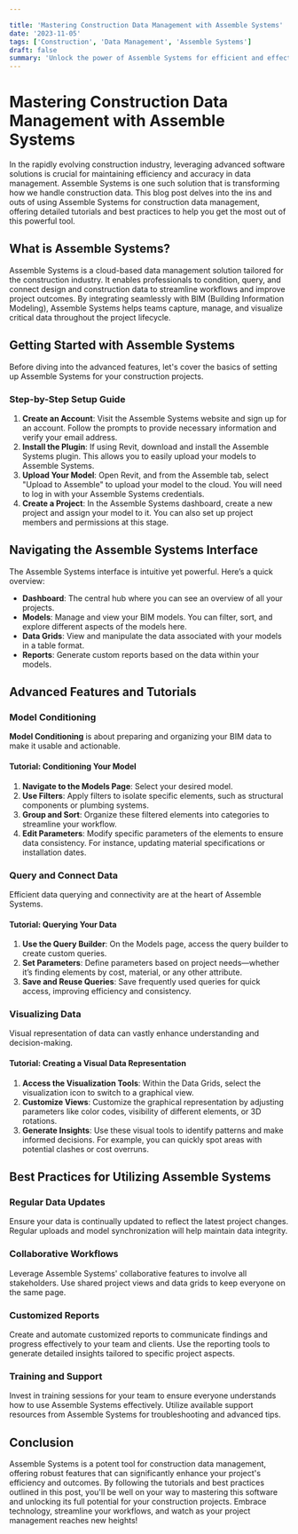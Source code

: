 ```yaml
---

title: 'Mastering Construction Data Management with Assemble Systems'
date: '2023-11-05'
tags: ['Construction', 'Data Management', 'Assemble Systems']
draft: false
summary: 'Unlock the power of Assemble Systems for efficient and effective construction data management with this in-depth tutorial and best practices guide.'
---
```


# Mastering Construction Data Management with Assemble Systems

In the rapidly evolving construction industry, leveraging advanced software solutions is crucial for maintaining efficiency and accuracy in data management. Assemble Systems is one such solution that is transforming how we handle construction data. This blog post delves into the ins and outs of using Assemble Systems for construction data management, offering detailed tutorials and best practices to help you get the most out of this powerful tool.

## What is Assemble Systems?

Assemble Systems is a cloud-based data management solution tailored for the construction industry. It enables professionals to condition, query, and connect design and construction data to streamline workflows and improve project outcomes. By integrating seamlessly with BIM (Building Information Modeling), Assemble Systems helps teams capture, manage, and visualize critical data throughout the project lifecycle.

## Getting Started with Assemble Systems

Before diving into the advanced features, let's cover the basics of setting up Assemble Systems for your construction projects.

### Step-by-Step Setup Guide

1. **Create an Account**: Visit the Assemble Systems website and sign up for an account. Follow the prompts to provide necessary information and verify your email address.
2. **Install the Plugin**: If using Revit, download and install the Assemble Systems plugin. This allows you to easily upload your models to Assemble Systems.
3. **Upload Your Model**: Open Revit, and from the Assemble tab, select "Upload to Assemble" to upload your model to the cloud. You will need to log in with your Assemble Systems credentials.
4. **Create a Project**: In the Assemble Systems dashboard, create a new project and assign your model to it. You can also set up project members and permissions at this stage.

## Navigating the Assemble Systems Interface

The Assemble Systems interface is intuitive yet powerful. Here’s a quick overview:

- **Dashboard**: The central hub where you can see an overview of all your projects.
- **Models**: Manage and view your BIM models. You can filter, sort, and explore different aspects of the models here.
- **Data Grids**: View and manipulate the data associated with your models in a table format.
- **Reports**: Generate custom reports based on the data within your models.

## Advanced Features and Tutorials

### Model Conditioning

**Model Conditioning** is about preparing and organizing your BIM data to make it usable and actionable.

#### Tutorial: Conditioning Your Model

1. **Navigate to the Models Page**: Select your desired model.
2. **Use Filters**: Apply filters to isolate specific elements, such as structural components or plumbing systems.
3. **Group and Sort**: Organize these filtered elements into categories to streamline your workflow.
4. **Edit Parameters**: Modify specific parameters of the elements to ensure data consistency. For instance, updating material specifications or installation dates.

### Query and Connect Data

Efficient data querying and connectivity are at the heart of Assemble Systems.

#### Tutorial: Querying Your Data

1. **Use the Query Builder**: On the Models page, access the query builder to create custom queries.
2. **Set Parameters**: Define parameters based on project needs—whether it’s finding elements by cost, material, or any other attribute.
3. **Save and Reuse Queries**: Save frequently used queries for quick access, improving efficiency and consistency.

### Visualizing Data

Visual representation of data can vastly enhance understanding and decision-making.

#### Tutorial: Creating a Visual Data Representation

1. **Access the Visualization Tools**: Within the Data Grids, select the visualization icon to switch to a graphical view.
2. **Customize Views**: Customize the graphical representation by adjusting parameters like color codes, visibility of different elements, or 3D rotations.
3. **Generate Insights**: Use these visual tools to identify patterns and make informed decisions. For example, you can quickly spot areas with potential clashes or cost overruns.

## Best Practices for Utilizing Assemble Systems

### Regular Data Updates

Ensure your data is continually updated to reflect the latest project changes. Regular uploads and model synchronization will help maintain data integrity.

### Collaborative Workflows

Leverage Assemble Systems' collaborative features to involve all stakeholders. Use shared project views and data grids to keep everyone on the same page.

### Customized Reports

Create and automate customized reports to communicate findings and progress effectively to your team and clients. Use the reporting tools to generate detailed insights tailored to specific project aspects.

### Training and Support

Invest in training sessions for your team to ensure everyone understands how to use Assemble Systems effectively. Utilize available support resources from Assemble Systems for troubleshooting and advanced tips.

## Conclusion

Assemble Systems is a potent tool for construction data management, offering robust features that can significantly enhance your project's efficiency and outcomes. By following the tutorials and best practices outlined in this post, you'll be well on your way to mastering this software and unlocking its full potential for your construction projects. Embrace technology, streamline your workflows, and watch as your project management reaches new heights!